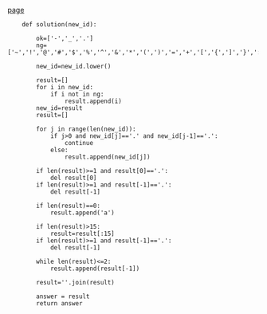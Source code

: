 [page](https://programmers.co.kr/learn/courses/30/lessons/72410)

        def solution(new_id):    

            ok=['-','_','.']
            ng=['~','!','@','#','$','%','^','&','*','(',')','=','+','[','{',']','}',':','?',',','<','>','/']

            new_id=new_id.lower()

            result=[]
            for i in new_id:
                if i not in ng:
                    result.append(i)
            new_id=result
            result=[]

            for j in range(len(new_id)):
                if j>0 and new_id[j]=='.' and new_id[j-1]=='.':
                    continue
                else:
                    result.append(new_id[j])

            if len(result)>=1 and result[0]=='.':
                del result[0]
            if len(result)>=1 and result[-1]=='.':
                del result[-1]

            if len(result)==0:
                result.append('a')

            if len(result)>15:
                result=result[:15]
            if len(result)>=1 and result[-1]=='.':
                del result[-1]

            while len(result)<=2:
                result.append(result[-1])

            result=''.join(result)

            answer = result
            return answer
